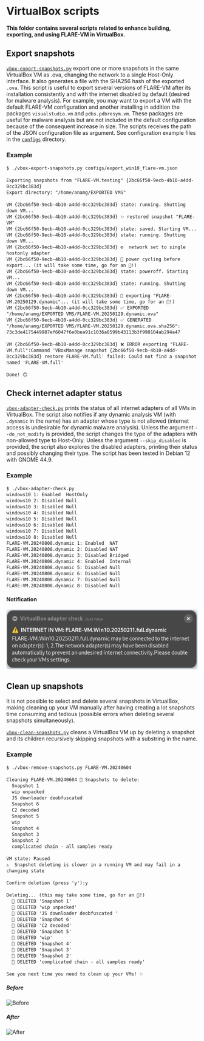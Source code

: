 # VirtualBox scripts

**This folder contains several scripts related to enhance building, exporting, and using FLARE-VM in VirtualBox.**

## Export snapshots

[`vbox-export-snapshots.py`](vbox-export-snapshots.py) export one or more snapshots in the same VirtualBox VM as .ova, changing the network to a single Host-Only interface.
It also generates a file with the SHA256 hash of the exported `.ova`.
This script is useful to export several versions of FLARE-VM after its installation consistently and with the internet disabled by default (desired for malware analysis).
For example, you may want to export a VM with the default FLARE-VM configuration and another installing in addition the packages `visualstudio.vm` and `pdbs.pdbresym.vm`.
These packages are useful for malware analysis but are not included in the default configuration because of the consequent increase in size.
The scripts receives the path of the JSON configuration file as argument.
See configuration example files in the [`configs`](configs/) directory.

### Example

```
$ ./vbox-export-snapshots.py configs/export_win10_flare-vm.json

Exporting snapshots from "FLARE-VM.testing" {2bc66f50-9ecb-4b10-a4dd-0cc329bc383d}
Export directory: "/home/anamg/EXPORTED VMS"

VM {2bc66f50-9ecb-4b10-a4dd-0cc329bc383d} state: running. Shutting down VM...
VM {2bc66f50-9ecb-4b10-a4dd-0cc329bc383d} ✨ restored snapshot "FLARE-VM"
VM {2bc66f50-9ecb-4b10-a4dd-0cc329bc383d} state: saved. Starting VM...
VM {2bc66f50-9ecb-4b10-a4dd-0cc329bc383d} state: running. Shutting down VM...
VM {2bc66f50-9ecb-4b10-a4dd-0cc329bc383d} ⚙️  network set to single hostonly adapter
VM {2bc66f50-9ecb-4b10-a4dd-0cc329bc383d} 🔄 power cycling before export... (it will take some time, go for an 🍦!)
VM {2bc66f50-9ecb-4b10-a4dd-0cc329bc383d} state: poweroff. Starting VM...
VM {2bc66f50-9ecb-4b10-a4dd-0cc329bc383d} state: running. Shutting down VM...
VM {2bc66f50-9ecb-4b10-a4dd-0cc329bc383d} 🚧 exporting "FLARE-VM.20250129.dynamic"... (it will take some time, go for an 🍦!)
VM {2bc66f50-9ecb-4b10-a4dd-0cc329bc383d} ✅ EXPORTED "/home/anamg/EXPORTED VMS/FLARE-VM.20250129.dynamic.ova"
VM {2bc66f50-9ecb-4b10-a4dd-0cc329bc383d} ✅ GENERATED "/home/anamg/EXPORTED VMS/FLARE-VM.20250129.dynamic.ova.sha256": 73c3de4175449987ef6047f6e0bea91c1036a8599b43113b3f990104ab294a47

VM {2bc66f50-9ecb-4b10-a4dd-0cc329bc383d} ❌ ERROR exporting "FLARE-VM.full":Command 'VBoxManage snapshot {2bc66f50-9ecb-4b10-a4dd-0cc329bc383d} restore FLARE-VM.full' failed: Could not find a snapshot named 'FLARE-VM.full'

Done! 🙃
```

## Check internet adapter status

[`vbox-adapter-check.py`](vbox-adapter-check.py) prints the status of all internet adapters of all VMs in VirtualBox.
The script also notifies if any dynamic analysis VM (with `.dynamic` in the name) has an adapter whose type is not allowed (internet access is undesirable for dynamic malware analysis).
Unless the argument `--do_not_modify` is provided, the script changes the type of the adapters with non-allowed type to Host-Only.
Unless the argument `--skip_disabled` is provided, the script also explores the disabled adapters, printing their status and possibly changing their type.
The script has been tested in Debian 12 with GNOME 44.9.

### Example

```
$ ./vbox-adapter-check.py
windows10 1: Enabled  HostOnly
windows10 2: Disabled Null
windows10 3: Disabled Null
windows10 4: Disabled Null
windows10 5: Disabled Null
windows10 6: Disabled Null
windows10 7: Disabled Null
windows10 8: Disabled Null
FLARE-VM.20240808.dynamic 1: Enabled  NAT
FLARE-VM.20240808.dynamic 2: Disabled NAT
FLARE-VM.20240808.dynamic 3: Disabled Bridged
FLARE-VM.20240808.dynamic 4: Enabled  Internal
FLARE-VM.20240808.dynamic 5: Disabled Null
FLARE-VM.20240808.dynamic 6: Disabled Null
FLARE-VM.20240808.dynamic 7: Disabled Null
FLARE-VM.20240808.dynamic 8: Disabled Null
```

#### Notification

![Notification](../Images/vbox-adapter-check_notification.png)


## Clean up snapshots

It is not possible to select and delete several snapshots in VirtualBox, making cleaning up your VM manually after having creating a lot snapshots time consuming and tedious (possible errors when deleting several snapshots simultaneously).

[`vbox-clean-snapshots.py`](vbox-clean-snapshots.py) cleans a VirtualBox VM up by deleting a snapshot and its children recursively skipping snapshots with a substring in the name.

### Example

```
$ ./vbox-remove-snapshots.py FLARE-VM.20240604

Cleaning FLARE-VM.20240604 🫧 Snapshots to delete:
  Snapshot 1
  wip unpacked
  JS downloader deobfuscated 
  Snapshot 6
  C2 decoded
  Snapshot 5
  wip
  Snapshot 4
  Snapshot 3
  Snapshot 2
  complicated chain - all samples ready

VM state: Paused
⚠️  Snapshot deleting is slower in a running VM and may fail in a changing state

Confirm deletion (press 'y'):y

Deleting... (this may take some time, go for an 🍦!)
  🫧 DELETED 'Snapshot 1'
  🫧 DELETED 'wip unpacked'
  🫧 DELETED 'JS downloader deobfuscated '
  🫧 DELETED 'Snapshot 6'
  🫧 DELETED 'C2 decoded'
  🫧 DELETED 'Snapshot 5'
  🫧 DELETED 'wip'
  🫧 DELETED 'Snapshot 4'
  🫧 DELETED 'Snapshot 3'
  🫧 DELETED 'Snapshot 2'
  🫧 DELETED 'complicated chain - all samples ready'

See you next time you need to clean up your VMs! ✨

```

##### Before


![Before](../Images/vbox-clean-snapshots_before.png)

##### After

![After](../Images/vbox-clean-snapshots_after.png)
